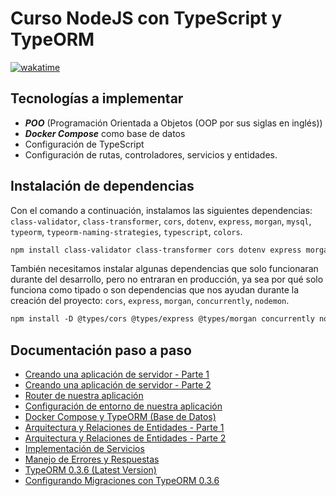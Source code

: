 # Curso NodeJS con TypeScript y TypeORM

[![wakatime](https://wakatime.com/badge/user/8ef73281-6d0a-4758-af11-fd880ca3009c/project/cb8f4b90-770f-46db-8895-01008d95e95f.svg?style=for-the-badge)](https://wakatime.com/badge/user/8ef73281-6d0a-4758-af11-fd880ca3009c/project/cb8f4b90-770f-46db-8895-01008d95e95f?style=for-the-badge)

## Tecnologías a implementar

- ***POO*** (Programación Orientada a Objetos (OOP por sus siglas en inglés))
- ***Docker Compose*** como base de datos
- Configuración de TypeScript
- Configuración de rutas, controladores, servicios y entidades.

## Instalación de dependencias

Con el comando a continuación, instalamos las siguientes dependencias: `class-validator`, `class-transformer`, `cors`, `dotenv`, `express`, `morgan`, `mysql`, `typeorm`, `typeorm-naming-strategies`, `typescript`, `colors`.

```txt
npm install class-validator class-transformer cors dotenv express morgan mysql typeorm typeorm-naming-strategies typescript colors
```

También necesitamos instalar algunas dependencias que solo funcionaran durante del desarrollo, pero no entraran en producción, ya sea por qué solo funciona como tipado o son dependencias que nos ayudan durante la creación del proyecto: `cors`, `express`, `morgan`, `concurrently`, `nodemon`.

```txt
npm install -D @types/cors @types/express @types/morgan concurrently nodemon
```

## Documentación paso a paso

- [Creando una aplicación de servidor - Parte 1](DOC/P1T1_Creando_Aplicacion_Servidor.md "P1T1")
- [Creando una aplicación de servidor - Parte 2](DOC/P1T2_Creando_Aplicacion_Servidor.md "P1T2")
- [Router de nuestra aplicación](DOC/P2T1_Router_Aplicacion.md "P2T1")
- [Configuración de entorno de nuestra aplicación](DOC/P3T1_Configuracion_Entorno.md "P3T1")
- [Docker Compose y TypeORM (Base de Datos)](DOC/P4T1_Docker_Compose_TypeORM.md "P4T1")
- [Arquitectura y Relaciones de Entidades - Parte 1](DOC/P5T1_Arquitectura_Relaciones_Entidades.md "P5T1")
- [Arquitectura y Relaciones de Entidades - Parte 2](DOC/P5T2_Arquitectura_Relaciones_Entidades.md "P5T2")
- [Implementación de Servicios](DOC/P6T1_Implementacion_Servicios.md "P6T1")
- [Manejo de Errores y Respuestas](DOC/P7T1_Manejo_Errores_Respuestas.md "P7T1")
- [TypeORM 0.3.6 (Latest Version)](DOC/P8T1_TypeOrm_0.3.6.md "P8T1")
- [Configurando Migraciones con TypeORM 0.3.6](DOC/P8T2_TypeOrm_0.3.6.md "P8T2")

